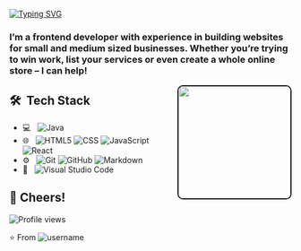 [![Typing SVG](https://readme-typing-svg.demolab.com?font=Fira+Code&duration=4000&pause=0000&center=true&width=499&height=51&lines=Hey+%F0%9F%91%8B+I'm+Sunil+;And+I'm+a+Frontend+Developer;I'm+Currently+learning++Javascript%2CReact)](https://git.io/typing-svg)
### I’m a  frontend developer with experience in building websites for small and medium sized businesses. Whether you’re trying to win work, list your services or even create a whole online store – I can help!

<div align="center"><img align="right" width="200px" height="200px" src="https://raw.githubusercontent.com/vivekweb2013/vivekweb2013/main/developer.gif" border="2px solid black" style="border-radius:10px">
</div>

## 🛠 &nbsp;Tech Stack

- 💻 &nbsp;
  ![Java](https://img.shields.io/badge/-Java-333333?style=flat&logo=Java&logoColor=007396)
- 🌐 &nbsp;
  ![HTML5](https://img.shields.io/badge/-HTML5-333333?style=flat&logo=HTML5)
  ![CSS](https://img.shields.io/badge/-CSS-333333?style=flat&logo=CSS3&logoColor=1572B6)
  ![JavaScript](https://img.shields.io/badge/-JavaScript-333333?style=flat&logo=javascript)
  ![React](https://img.shields.io/badge/-React-333333?style=flat&logo=react)
- ⚙️ &nbsp;
  ![Git](https://img.shields.io/badge/-Git-333333?style=flat&logo=git)
  ![GitHub](https://img.shields.io/badge/-GitHub-333333?style=flat&logo=github)
  ![Markdown](https://img.shields.io/badge/-Markdown-333333?style=flat&logo=markdown)
- 🔧 &nbsp;
  ![Visual Studio Code](https://img.shields.io/badge/-Visual%20Studio%20Code-333333?style=flat&logo=visual-studio-code&logoColor=007ACC)
  
  
## 🥂 Cheers!
![Profile views](https://gpvc.arturio.dev/0rigin-c0de)

⭐️ From ![username](https://github.com/0rigin-code)